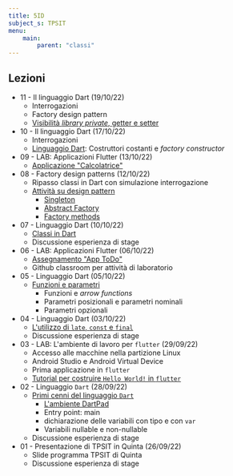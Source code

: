 ```yaml
---
title: 5ID
subject_s: TPSIT
menu:
    main:
        parent: "classi"
---
```


## Lezioni

<!-- 
* 13 - Programmazione asincrona in Dart
    * [Ripasso thread e multi-threading]({{< ref 01-processi-thread >}})
    * [`async` e `await`][1]
* 12 - LAB: Applicazioni flutter (20/10/22)
    * Applicazione calcolatrice in flutter --> 
* 11 - Il linguaggio Dart (19/10/22)
    * Interrogazioni
    * Factory design pattern
    * [Visibilità *library private*, getter e setter][1]
* 10 - Il linguaggio Dart (17/10/22)
    * Interrogazioni
    * [Linguaggio Dart][1]: Costruttori costanti e *factory constructor*
* 09 - LAB: Applicazioni Flutter (13/10/22) 
    * [Applicazione "Calcolatrice"](https://classroom.google.com/w/NTQ4NzcyMDM2MDMy/tc/NTU2MzgzMTYwODM0)
* 08 - Factory design patterns (12/10/22)
    * Ripasso classi in Dart con simulazione interrogazione
    * [Attività su design pattern](https://classroom.google.com/w/NTQ4NzcyMDM2MDMy/tc/NTU1OTMxMzY2NTI1)
        * [Singleton](https://en.wikipedia.org/wiki/Singleton_pattern)
        * [Abstract Factory](https://en.wikipedia.org/wiki/Abstract_factory_pattern)
        * [Factory methods](https://en.wikipedia.org/wiki/Factory_method_pattern)
* 07 - Linguaggio Dart (10/10/22)
    * [Classi in Dart][1]
    * Discussione esperienza di stage 
* 06 - LAB: Applicazioni Flutter (06/10/22)
    * [Assegnamento "App ToDo"](https://classroom.google.com/c/NTQ4NzcyMDM2MDMy/m/NTU0ODAwOTA3ODc0/details)
    * Github classroom per attività di laboratorio
* 05 - Linguaggio Dart (05/10/22)
    * [Funzioni e parametri][1]
        * Funzioni e *arrow functions*
        * Parametri posizionali e parametri nominali
        * Parametri opzionali
* 04 - Linguaggio Dart (03/10/22)
    * [L'utilizzo di `late`, `const` e `final`][1]
    * Discussione esperienza di stage
* 03 - LAB: L'ambiente di lavoro per `flutter` (29/09/22)
    * Accesso alle macchine nella partizione Linux
    * Android Studio e Android Virtual Device
    * Prima applicazione in `flutter`
    * [Tutorial per costruire `Hello World!` in `flutter`](https://classroom.google.com/c/NTQ4NzcyMDM2MDMy/m/NTI4NDk0MzUzMjEz/details)
* 02 - Linguaggio `Dart` (28/09/22)
    * [Primi cenni del linguaggio `Dart`][1]
        * [L'ambiente DartPad](https://dartpad.dev/)
        * Entry point: main
        * dichiarazione delle variabili con tipo e con `var`
        * Variabili nullable e non-nullable
    * Discussione esperienza di stage
* 01 - Presentazione di TPSIT in Quinta (26/09/22)
    * Slide programma TPSIT di Quinta
    * Discussione esperienza di stage 

[1]: https://dart.dev/guides/language/language-tour
